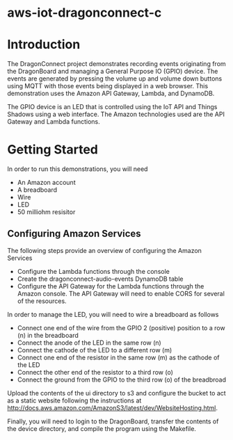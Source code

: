 # aws-iot-dragonconnect-c

# Introduction
The DragonConnect project demonstrates recording events originating from
the DragonBoard and managing a General Purpose IO (GPIO) device.  The events
are generated by pressing the volume up and volume down buttons using MQTT
with those events being displayed in a web browser.  This demonstration uses
the Amazon API Gateway, Lambda, and DynamoDB.

The GPIO device is an LED that is controlled using the IoT API and Things
Shadows using a web interface.  The Amazon technologies used are the API
Gateway and Lambda functions.

# Getting Started
In order to run this demonstrations, you will need

* An Amazon account
* A breadboard
* Wire
* LED
* 50 milliohm resisitor

## Configuring Amazon Services
The following steps provide an overview of configuring the Amazon Services

* Configure the Lambda functions through the console
* Create the dragonconnect-audio-events DynamoDB table
* Configure the API Gateway for the Lambda functions through the Amazon console.  The API Gateway will need to enable CORS for several of the resources.

In order to manage the LED, you will need to wire a breadboard as follows

* Connect one end of the wire from the GPIO 2 (positive) position to a row (n) in the breadboard
* Connect the anode of the LED in the same row (n)
* Connect the cathode of the LED to a different row (m)
* Connect one end of the resistor in the same row (m) as the cathode of the LED
* Connect the other end of the resistor to a third row (o)
* Connect the ground from the GPIO to the third row (o) of the breadbroad

Upload the contents of the ui directory to s3 and configure the bucket to act
as a static website following the instructions at
http://docs.aws.amazon.com/AmazonS3/latest/dev/WebsiteHosting.html.

Finally, you will need to login to the DragonBoard, transfer the contents
of the device directory, and compile the program using the Makefile.
